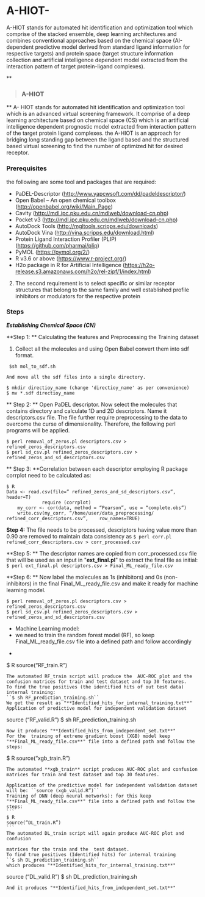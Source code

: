 # A-HIOT-
A-HIOT stands for automated hit identification and optimization tool which comprise of the stacked ensemble, deep learning architectures and combines conventional approaches based on the chemical space (AI-dependent predictive model derived from standard ligand information for respective targets) and protein space (target structure information collection and artificial intelligence dependent model extracted from the interaction pattern of target protein-ligand complexes).



**

> ### A-HIOT

** 
A- HIOT stands for automated hit identification and
optimization tool which is an advanced virtual screening framework. It comprise of a deep learning architecture based on chemical space (CS) which is an artificial intelligence dependent prognostic model extracted from interaction pattern of the target protein ligand complexes. the A-HIOT is an approach for bridging long standing gap between the ligand based and the structured based virtual screening to find the number of optimized hit for desired receptor. 


### **Prerequisites**
the following are some tool and packages that are required:
* PaDEL-Descriptor (http://www.yapcwsoft.com/dd/padeldescriptor/)
* Open Babel – An open chemical toolbox (http://openbabel.org/wiki/Main_Page)
* Cavity (http://mdl.ipc.pku.edu.cn/mdlweb/download-cn.php)
* Pocket v3 (http://mdl.ipc.pku.edu.cn/mdlweb/download-cn.php)
* AutoDock Tools (http://mgltools.scripps.edu/downloads)
* AutoDock Vina (http://vina.scripps.edu/download.html)
* Protein Ligand Interaction Profiler (PLIP) (https://github.com/pharmai/plip)
* PyMOL (https://pymol.org/2/)
* R v3.6 or above (https://www.r-project.org/)
* H2o package in R for Artificial Intelligence (https://h2o-release.s3.amazonaws.com/h2o/rel-zipf/1/index.html)


2. The second requirement is to select specific or similar receptor structures that belong to the same family and well established profile inhibitors or modulators for the respective protein

### **Steps**

**_Establishing Chemical Space (CN)_**

**Step 1: ** Calculating the features and Preprocessing the Training dataset

1. Collect all the molecules and using Open Babel convert them into sdf format. 
````
 $sh mol_to_sdf.sh

And move all the sdf files into a single directory.

$ mkdir directioy_name (change 'directioy_name' as per convenience)
$ mv *.sdf directioy_name
````
** Step 2: ** Open PaDEL descriptor. Now select the molecules that contains directory and calculate 1D and 2D descriptors.
Name it descriptors.csv file. The file further require preprocessing to the data to overcome the curse of dimensionality. Therefore, the following perl programs will be applied. 

````
$ perl removal_of_zeros.pl descriptors.csv > refined_zeros_descriptors.csv
$ perl sd_csv.pl refined_zeros_descriptors.csv > refined_zeros_and_sd_descriptors.csv
````
** Step 3: **Correlation between each descriptor employing R package corrplot need to be calculated as:
````
$ R
Data <- read.csv(file=” refined_zeros_and_sd_descriptors.csv”, header=T) 
             require (corrplot)
	my_corr <- cor(data, method = “Pearson”, use = “complete.obs”)
	write.csv(my_corr, “/home/user/data_preprocessing/ refined_corr_descriptors.csv”,    row_names=TRUE)
````

**Step 4:** The file needs to be processed, descriptors having value more than 0.90 are removed to maintain data consistency as
``$ perl corr.pl refined_corr_descriptors.csv > corr_processed.csv``

**Step 5: ** The descriptor names are copied from corr_processed.csv file that will  be used as an input in "**ext_final.pl**" to extract the  final file as initial:
``$ perl ext_final.pl descriptors.csv > Final_ML_ready_file.csv``

**Step 6: ** Now label the molecules as 1s (inhibitors) and 0s (non-inhibitors) in the final Final_ML_ready_file.csv and make it ready for machine learning model. 
````
$ perl removal_of_zeros.pl descriptors.csv > refined_zeros_descriptors.csv
$ perl sd_csv.pl refined_zeros_descriptors.csv > refined_zeros_and_sd_descriptors.csv
````


- Machine Learning model: 
- we need to train the random forest model  (RF), so keep Final_ML_ready_file.csv file into a defined path and follow accordingly
- ````
$ R
source(“RF_train.R”)
````
The automated RF_train script will produce the  AUC-ROC plot and the confusion matrices for train and test dataset and top 30 features.
To find the true positives (the identified hits of out test data)  internal training:
``$ sh RF_prediction_training.sh``
We get the result as "**Identified_hits_for_internal_training.txt**"
Application of predictive model for independent validation dataset
````
source (“RF_valid.R”)
$ sh RF_prediction_training.sh
````
Now it produces "**Identified_hits_from_independent_set.txt**"
For the  training of extreme gradient boost (XGB) model keep "**Final_ML_ready_file.csv**" file into a defined path and follow the steps:
````
$ R
source(“xgb_train.R”) 
````
The automated **xgb_train** script produces AUC-ROC plot and confusion matrices for train and test dataset and top 30 features.

Application of the predictive model for independent validation dataset will be: ``source (xgb_valid.R”)``
Training of DNN (deep neural networks): for this keep 
"**Final_ML_ready_file.csv**" file into a defined path and follow the steps:
```
$ R
source(“DL_train.R”)
```
The automated DL_train script will again produce AUC-ROC plot and confusion

matrices for the train and the  test dataset.
To find true positives (Identified hits) for internal training
``$ sh DL_prediction_training.sh``
which produces "**Identified_hits_for_internal_training.txt**"
````
source (“DL_valid.R”)
$ sh DL_prediction_training.sh
```` 
And it produces "**Identified_hits_from_independent_set.txt**"
